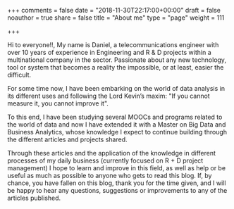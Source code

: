 +++
comments = false
date = "2018-11-30T22:17:00+00:00"
draft = false
noauthor = true
share = false
title = "About me"
type = "page"
weight = 111

+++

Hi to everyone!!, My name is Daniel, a telecommunications engineer with over 10 years of experience in Engineering and R & D projects within a multinational company in the sector.
Passionate about any new technology, tool or system that becomes a reality the impossible, or at least, easier the difficult.

For some time now, I have been embarking on the world of data analysis in its different uses and following the Lord Kevin’s maxim: "If you cannot measure it, you cannot improve it".

To this end, I have been studying several MOOCs and programs related to the world of data and now I have extended it with a Master on Big Data and Business Analytics, whose knowledge I expect to continue building through the different articles and projects shared.

Through these articles and the application of the knowledge in different processes of my daily business (currently focused on R + D project management) I hope to learn and improve in this field, as well as help or be useful as much as possible to anyone who gets to read this blog.
If, by chance, you have fallen on this blog, thank you for the time given, and I will be happy to hear any questions, suggestions or improvements to any of the articles published.
